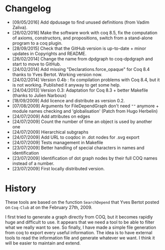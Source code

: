 # Changelog

- [09/05/2016] Add dpdusage to find unused definitions (from Vadim Zaliva).
- [26/02/2016] Make the software work with coq 8.5, fix the computation of
  axioms, constructors, and propositions, switch from a stand-alone program to
  a coq plugin.
- [28/09/2015] Check that the GitHub version is up-to-date
             + minor updates in Copyrights and README.
- [26/02/2014] Change the name from dpdgraph to coq-dpdgraph
             and start to move to GitHub.
- [24/02/2014] Add missing "Declarations.force_opaque"  for Coq 8.4
             thanks to Yves Bertot. Working version now.
- [24/02/2014] Version 0.4b : fix compilation problems with Coq 8.4,
             but it is not working. Published it anyway to get some help.
- [24/04/2013] Version 0.3:
             Adaptation for Coq 8.3 + better Makefile (thanks to Julien Narboux)
- [18/09/2009] Add licence and distribute as version 0.2.
- [07/08/2009] Arguments for FileDependGraph don't need ``""`` anymore
             + module names checking and 'globalisation'
             (Patch from Hugo Herbelin)
- [24/07/2009] Add attributes on edges
- [24/07/2009] Count the number of time an object is used by another one
- [24/07/2009] Hierarchical subgraphs
- [24/07/2009] Add URL to coqdoc in .dot nodes for .svg export
- [24/07/2009] Tests management in Makefile
- [23/07/2009] Better handling of special characters in names and identification
- [23/07/2009] Identification of dot graph nodes by their full COQ names
             instead of a number.
- [23/07/2009] First locally distributed version.


# History

These tools are based on the function ``SearchDepend`` that Yves Bertot posted
on ``Coq-Club`` at on the February 27th, 2009.

I first tried to generate a graph directly from COQ, but it becomes rapidly huge
and difficult to use. It appears that we need a tool to be able to filter what
we really want to see.
So finally, I have made a simple file generation from coq to export every useful
information. The idea is to have external tools to read the information file and
generate whatever we want.  I think it will be easier to maintain and extend.

